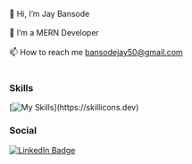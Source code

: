 👋 Hi, I’m Jay Bansode<br><br>
🌱 I’m a MERN Developer<br><br>
📫 How to reach me bansodejay50@gmail.com<br><br>

### Skills
  
  [![My Skills](https://skillicons.dev/icons?i=html,css,js,react,redux,nodejs,express,mongodb,)](https://skillicons.dev)

### Social

<div id="badges">
  <a href="https://www.linkedin.com/in/jaykbansode/">
    <img src="https://img.shields.io/badge/LinkedIn-blue?style=for-the-badge&logo=linkedin&logoColor=white" alt="LinkedIn Badge"/>
  </a>
</div>
 
<!---
Jay-Bansode/Jay-Bansode is a ✨ special ✨ repository because its `README.md` (this file) appears on your GitHub profile.
You can click the Preview link to take a look at your changes.
--->
